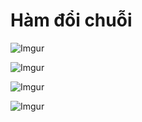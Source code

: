 # Hàm đổi chuỗi

![Imgur](https://i.imgur.com/utfvhZY.png)  

![Imgur](https://i.imgur.com/Rhk1HJX.png)  

![Imgur](https://i.imgur.com/OiyRb3C.png)  

![Imgur](https://i.imgur.com/NBh76LX.png)